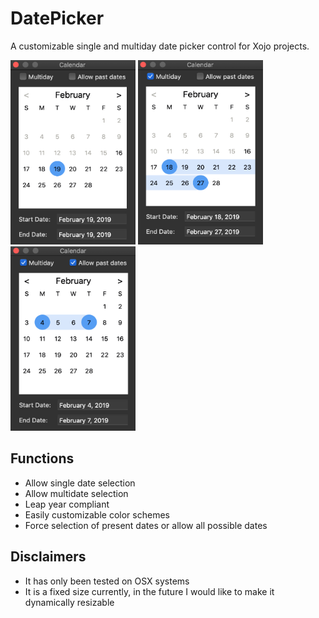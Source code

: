 # DatePicker
A customizable single and multiday date picker control for Xojo projects.

<span>
  <img src="/Graphics/singleDayShot.png" alt="drawing" width="200" height="295"/>
</span>
<span>
  <img src="/Graphics/multiDayShot.png" alt="drawing" width="200" height="295"/>
</span>
<span>
  <img src="/Graphics/allDatesScreenShot.png" alt="drawing" width="200" height="295"/>
</span>

## Functions
* Allow single date selection
* Allow multidate selection
* Leap year compliant
* Easily customizable color schemes
* Force selection of present dates or allow all possible dates
        
## Disclaimers
* It has only been tested on OSX systems
* It is a fixed size currently, in the future I would like to make it dynamically resizable
